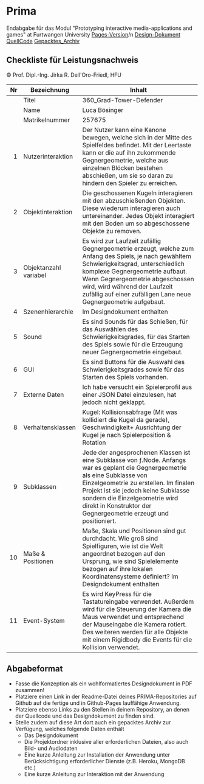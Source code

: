 # Prima
Endabgabe für das Modul "Prototyping interactive media-applications and games" at Furtwangen University
[Pages-Version](https://luca1107.github.io/L06_360_Defender/Main.html)/n
[Design-Dokument](https://github.com/luca1107/Prima_Abgabe_360_Defender/tree/master/L06_360_Defender/Designddokument)
[QuellCode](https://github.com/luca1107/Prima_Abgabe_360_Defender/tree/master/L06_360_Defender)
[Gepacktes_Archiv](https://github.com/luca1107/Prima_Abgabe_360_Defender/tree/master/L06_360_Defender/Gepacktes_Archiv)


## Checkliste für Leistungsnachweis
© Prof. Dipl.-Ing. Jirka R. Dell'Oro-Friedl, HFU

| Nr | Bezeichnung           | Inhalt                                                                                                                                                                                                                                                                         |
|---:|-----------------------|--------------------------------------------------------------------------------------------------------------------------------------------------------------------------------------------------------------------------------------------------------------------------------|
|    | Titel                 |360_Grad-Tower-Defender
|    | Name                  |Luca Bösinger
|    | Matrikelnummer        |257675
|  1 | Nutzerinteraktion     | Der Nutzer kann eine Kanone bewegen, welche sich in der Mitte des Spielfeldes befindet. Mit der Leertaste kann er die auf ihn zukommende Gegnergeometrie, welche aus einzelnen Blöcken bestehen abschießen, um sie so daran zu hindern den Spieler zu erreichen.                                                                                                                                                 |
|  2 | Objektinteraktion     | Die geschossenen Kugeln interagieren mit den abzuschießenden Objekten. Diese wiederum interagieren auch untereinander. Jedes Objekt interagiert mit den Boden um so abgeschossene Objekte zu removen.                                                                                                                                                                                 |
|  3 | Objektanzahl variabel | Es wird zur Laufzeit zufällig Gegnergeometrie erzeugt, welche zum Anfang des Spiels, je nach gewähltem Schwierigkeitsgrad, unterschiedlich komplexe Gegnergeometrie aufbaut. Wenn Gegnergeometrie abgeschossen wird, wird während der Laufzeit zufällig auf einer zufälligen Lane neue Gegnergeometrie aufgebaut.                                                                                                                                                       |
|  4 | Szenenhierarchie      | Im Designdokument enthalten                                                                                                                                                          |
|  5 | Sound                 | Es sind Sounds für das Schießen, für das Auswählen des Schwierigkeitsgrades, für das Starten des Spiels sowie für die Erzeugung neuer Gegnergeometrie eingebaut.                                                          |
|  6 | GUI                   | Es sind Buttons für die Auswahl des Schwierigkeitsgrades sowie für das Starten des Spiels vorhanden.                                                                                   |
|  7 | Externe Daten         | Ich habe versucht ein Spielerprofil aus einer JSON Datei einzulesen, hat jedoch nicht geklappt.                                                                                 |
|  8 | Verhaltensklassen     |  Kugel: Kollisionsabfrage (Mit was kollidiert die Kugel da gerade), Geschwindigkeit+ Ausrichtung der Kugel je nach Spielerposition & Rotation || QuadLane: Aufbau und Ausrichtung der Lanes auf der die Gegnergeometrie sich bewegt (setTransform) || Einzelgeometrie: Auswahl einer zufälligen Farbe für jeden Cube über ein ENUM und dazugehörig Erstellung eines Materials je nach Farbe(createMaterials), Kollisionsabfrage je nach Kollision mit Boden oder mit der Kugel (handleCollision). Gegnergeometrie: Aufbau der Gegnergeometrie über ein zufälliges Raster (Im Konstruktor), hier arbeite ich mit einer Map um doppelte Positionen zu vermeiden, jedoch klappt das noch nicht. (GetRandomEnum) erzeugt den zufälligen ENUM der an den Konstruktor der Einzelgeometrie übergeben wird.(Move) bewegt die gesammte Gegnergeometrie in Richtung des Spielers.(getPosX) ist dafür zuständig in der Main abzufragen ob die Gegnergeometrie den Spieler erreicht hat.                                                                                          |
|  9 | Subklassen            | Jede der angesprochenen Klassen ist eine Subklasse von ƒ.Node. Anfangs war es geplant die Gegnergeometrie als eine Subklasse von Einzelgeometrie zu erstellen. Im finalen Projekt ist sie jedoch keine Subklasse sondern die Einzelgeometrie wird direkt in Konstruktor der Gegnergeometrie erzeugt und positioniert.
| 10 | Maße & Positionen     | Maße, Skala und Positionen sind gut durchdacht. Wie groß sind Spielfiguren, wie ist die Welt angeordnet bezogen auf den Ursprung, wie sind Spielelemente bezogen auf ihre lokalen Koordinatensysteme definiert? Im Designdokument enthalten                                                                |
| 11 | Event-System          | Es wird KeyPress für die Tastatureingabe verwendet. Außerdem wird für die Steuerung der Kamera die Maus verwendet und entsprechend der Mauseingabe die Kamera rotiert. Des weiteren werden für alle Objekte mit einem Rigidbody die Events für die Kollision verwendet.                                                                                                                                                                               |

## Abgabeformat
* Fasse die Konzeption als ein wohlformatiertes Designdokument in PDF zusammen!
* Platziere einen Link in der Readme-Datei deines PRIMA-Repositories auf Github auf die fertige und in Github-Pages lauffähige Anwendung.
* Platziere ebenso Links zu den Stellen in deinem Repository, an denen der Quellcode und das Designdokument zu finden sind.
* Stelle zudem auf diese Art dort auch ein gepacktes Archiv zur Verfügung, welches folgende Daten enthält
  * Das Designdokument 
  * Die Projektordner inklusive aller erforderlichen Dateien, also auch Bild- und Audiodaten
  * Eine kurze Anleitung zur Installation der Anwendung unter Berücksichtigung erforderlicher Dienste (z.B. Heroku, MongoDB etc.) 
  * Eine kurze Anleitung zur Interaktion mit der Anwendung


